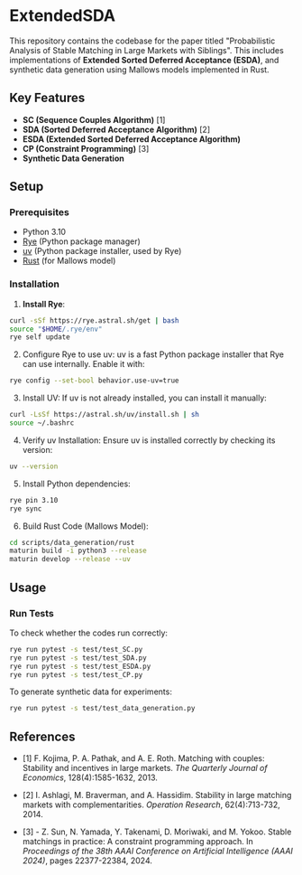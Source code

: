 # ExtendedSDA

This repository contains the codebase for the paper titled "Probabilistic Analysis of Stable Matching in Large Markets with Siblings". This includes implementations of **Extended Sorted Deferred Acceptance (ESDA)**, and synthetic data generation using Mallows models implemented in Rust.

## Key Features
- **SC (Sequence Couples Algorithm)** [1]
- **SDA (Sorted Deferred Acceptance Algorithm)** [2]
- **ESDA (Extended Sorted Deferred Acceptance Algorithm)**
- **CP (Constraint Programming)** [3]
- **Synthetic Data Generation**


## Setup

### Prerequisites
- Python 3.10
- [Rye](https://rye.astral.sh/) (Python package manager)
- [uv](https://github.com/astral-sh/uv) (Python package installer, used by Rye)
- [Rust](https://www.rust-lang.org/) (for Mallows model)

### Installation

1. **Install Rye**:
```bash
curl -sSf https://rye.astral.sh/get | bash 
source "$HOME/.rye/env"
rye self update
```
2. Configure Rye to use uv:
uv is a fast Python package installer that Rye can use internally. Enable it with:
```bash
rye config --set-bool behavior.use-uv=true
```
3. Install UV:
If uv is not already installed, you can install it manually:
```bash
curl -LsSf https://astral.sh/uv/install.sh | sh
source ~/.bashrc 
```
4. Verify uv Installation:
Ensure uv is installed correctly by checking its version:
```bash
uv --version
```
5. Install Python dependencies:
```bash
rye pin 3.10
rye sync
```
6. Build Rust Code (Mallows Model):
```bash
cd scripts/data_generation/rust
maturin build -i python3 --release
maturin develop --release --uv
```

## Usage
### Run Tests
To check whether the codes run correctly:
```bash
rye run pytest -s test/test_SC.py
rye run pytest -s test/test_SDA.py
rye run pytest -s test/test_ESDA.py
rye run pytest -s test/test_CP.py
```

To generate synthetic data for experiments:
```bash
rye run pytest -s test/test_data_generation.py 
```


## References

- [1] F. Kojima, P. A. Pathak, and A. E. Roth. Matching with couples: Stability and incentives in large markets. *The Quarterly Journal of Economics*, 128(4):1585-1632, 2013.

- [2] I. Ashlagi, M. Braverman, and A. Hassidim. Stability in large matching markets with complementarities. *Operation
Research*, 62(4):713-732, 2014.

- [3] - Z. Sun, N. Yamada, Y. Takenami, D. Moriwaki, and M. Yokoo. Stable matchings in practice: A constraint programming approach. In *Proceedings of the 38th AAAI Conference on Artificial Intelligence (AAAI 2024)*, pages 22377-22384, 2024.